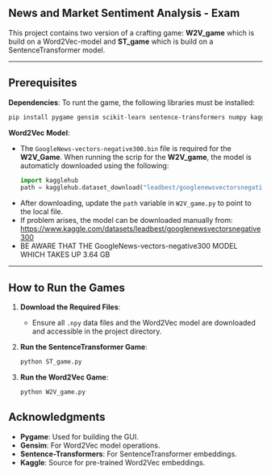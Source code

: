 ## **News and Market Sentiment Analysis - Exam**

This project contains two version of a crafting game:
**W2V_game** which is build on a Word2Vec-model and **ST_game** which is build on a SentenceTransformer model.


---

## **Prerequisites**


**Dependencies**:
   To runt the game, the following libraries must be installed:
   ```bash
   pip install pygame gensim scikit-learn sentence-transformers numpy kagglehub
   ```

**Word2Vec Model**:
    
   - The `GoogleNews-vectors-negative300.bin` file is required for the **W2V_Game**. When running the scrip for the **W2V_game**, the model is automaticly downloaded using the following:
     ```python
     import kagglehub
     path = kagglehub.dataset_download("leadbest/googlenewsvectorsnegative300")
     ```
   - After downloading, update the `path` variable in `W2V_game.py` to point to the local file.
   - If problem arises, the model can be downloaded manually from: https://www.kaggle.com/datasets/leadbest/googlenewsvectorsnegative300
   - BE AWARE THAT THE GoogleNews-vectors-negative300 MODEL WHICH TAKES UP 3.64 GB


---

## **How to Run the Games**

1. **Download the Required Files**:
   - Ensure all `.npy` data files and the Word2Vec model are downloaded and accessible in the project directory.
   
2. **Run the SentenceTransformer Game**:
   ```bash
   python ST_game.py
   ```

3. **Run the Word2Vec Game**:
   ```bash
   python W2V_game.py
   ```


## **Acknowledgments**
- **Pygame**: Used for building the GUI.
- **Gensim**: For Word2Vec model operations.
- **Sentence-Transformers**: For SentenceTransformer embeddings.
- **Kaggle**: Source for pre-trained Word2Vec embeddings.


